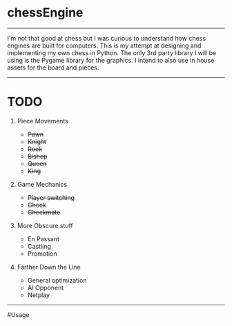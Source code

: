 # chessEngine

---

I'm not that good at chess but I was curious to understand how chess engines are built for computers. This is my attempt at designing and implementing my own chess in Python. The only 3rd party library I will be using is the Pygame library for the graphics. I intend to also use in house assets for the board and pieces.

---

# TODO
1. Piece Movements
    - ~~Pawn~~
    - ~~Knight~~
    - ~~Rook~~
    - ~~Bishop~~
    - ~~Queen~~
    - ~~King~~

2. Game Mechanics
    - ~~Player switching~~
    - ~~Check~~
    - ~~Checkmate~~
3. More Obscure stuff
    - En Passant
    - Castling
    - Promotion
4. Farther Down the Line
    - General optimization
    - AI Opponent
    - Netplay

---

#Usage
